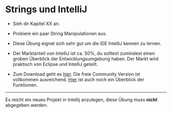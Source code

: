 # Strings und IntelliJ

* Sieh dir Kapitel XX an. 
* Probiere ein paar String Manipulationen aus. 
* Diese Übung eignet sich sehr gut um die IDE IntelliJ kennen zu lernen. 
* Der Marktanteil von IntelliJ ist ca. 50%, du solltest zumindest einen groben Überblick der Entwicklungsumgebung haben.
Der Markt wird praktisch von Eclipse und IntelliJ geteilt.

* Zum Download geht es [hier](https://www.jetbrains.com/idea/download/#section=windows). Die freie Community Version ist vollkommen ausreichend. [Hier](https://www.jetbrains.com/idea/) ist auch noch ein
Überblick der Funktionen. 

---
Es reicht ein neues Projekt in Intellij anzulegen, diese Übung muss **nicht** abgegeben werden.

